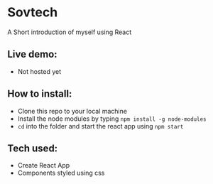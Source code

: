 # Sovtech
A Short introduction of myself using React

## Live demo:
- Not hosted yet

## How to install:
- Clone this repo to your local machine
- Install the node modules by typing `npm install -g node-modules`
- `cd` into the folder and start the react app using `npm start`

## Tech used:
- Create React App
- Components styled using css
